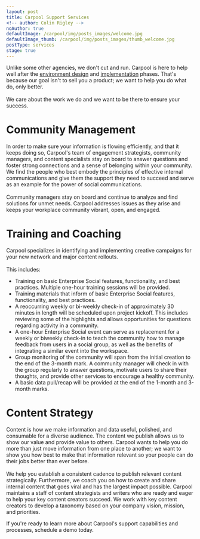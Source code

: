 ```yaml
---
layout: post
title: Carpool Support Services
<!-- author: Colin Rigley -->
noAuthor: true
defaultImage: /carpool/img/posts_images/welcome.jpg
defaultImage_thumb: /carpool/img/posts_images/thumb_welcome.jpg
postType: services
stage: true
---
```


Unlike some other agencies, we don't cut and run. Carpool is here to help well after the [environment design](/articles/Environment-Design.html "Environment Design") and [implementation](/articles/Implementation-Strategy.html "Implementation Strategy") phases. That's because our goal isn't to sell you a product; we want to help you do what do, only better.
<br><br>
We care about the work we do and we want to be there to ensure your success.  

Community Management
====================
In order to make sure your information is flowing efficiently, and that it keeps doing so, Carpool's team of engagement strategists, community managers, and content specialists stay on board to answer questions and foster strong connections and a sense of belonging within your community. We find the people who best embody the principles of effective internal communications and give them the support they need to succeed and serve as an example for the power of social communications.
<br><br>
Community managers stay on board and continue to analyze and find solutions for unmet needs. Carpool addresses issues as they arise and keeps your workplace community vibrant, open, and engaged.  

Training and Coaching
=====================
Carpool specializes in identifying and implementing creative campaigns for your new network and major content rollouts.
<br><br>
This includes:

+   Training on basic Enterprise Social features, functionality, and best practices. Multiple one-hour training sessions will be provided.
+   Training materials that inform of basic Enterprise Social features, functionality, and best practices.
+   A reoccurring weekly or bi-weekly check-in of approximately 30 minutes in length will be scheduled upon project kickoff. This includes reviewing some of the highlights and allows opportunities for questions regarding activity in a community.
+   A one-hour Enterprise Social event can serve as replacement for a weekly or biweekly check-in to teach the community how to manage feedback from users in a social group, as well as the benefits of integrating a similar event into the workspace.
+   Group monitoring of the community will span from the initial creation to the end of the 3-month mark. A community manager will check in with the group regularly to answer questions, motivate users to share their thoughts, and provide other services to encourage a healthy community.
+   A basic data pull/recap will be provided at the end of the 1-month and 3-month marks.

Content Strategy
================
Content is how we make information and data useful, polished, and consumable for a diverse audience. The content we publish allows us to show our value and provide value to others. Carpool wants to help you do more than just move information from one place to another; we want to show you how best to make that information relevant so your people can do their jobs better than ever before.
<br><br>
We help you establish a consistent cadence to publish relevant content strategically. Furthermore, we coach you on how to create and share internal content that goes viral and has the largest impact possible. Carpool maintains a staff of content strategists and writers who are ready and eager to help your key content creators succeed. We work with key content creators to develop a taxonomy based on your company vision, mission, and priorities.  

If you're ready to learn more about Carpool's support capabilities and processes, schedule a demo today.
